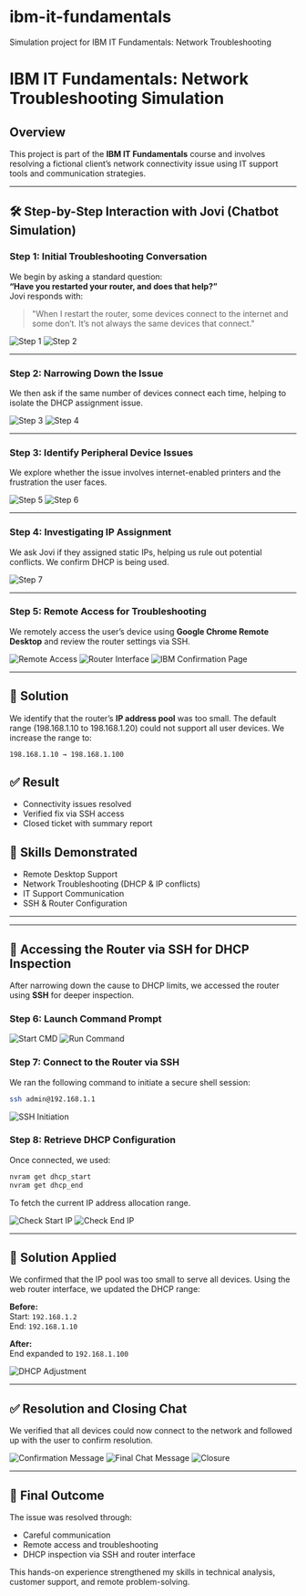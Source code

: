 # ibm-it-fundamentals
Simulation project for IBM IT Fundamentals: Network Troubleshooting

# IBM IT Fundamentals: Network Troubleshooting Simulation

## Overview
This project is part of the **IBM IT Fundamentals** course and involves resolving a fictional client’s network connectivity issue using IT support tools and communication strategies.

---

## 🛠 Step-by-Step Interaction with Jovi (Chatbot Simulation)

### Step 1: Initial Troubleshooting Conversation
We begin by asking a standard question:  
**“Have you restarted your router, and does that help?”**  
Jovi responds with:  
> "When I restart the router, some devices connect to the internet and some don’t. It’s not always the same devices that connect."

![Step 1](https://drive.google.com/file/d/1HptkJTHnBzFnBJwUdfG7cJBsnHwcav17/view?usp=drive_link)
![Step 2](https://drive.google.com/file/d/1CtsdILToxb6GDmdlKhu_6yH1amldqcAa/view?usp=drive_link)

---

### Step 2: Narrowing Down the Issue
We then ask if the same number of devices connect each time, helping to isolate the DHCP assignment issue.

![Step 3](https://drive.google.com/file/d/1Yk056BYuK5vTNQxTFGXEIo6a0HLeB5re/view?usp=drive_link)
![Step 4](https://drive.google.com/file/d/1CIRupgrCOeDN2YQiNA_ff8Dl9HQ9Y3U0/view?usp=drive_link)

---

### Step 3: Identify Peripheral Device Issues
We explore whether the issue involves internet-enabled printers and the frustration the user faces.

![Step 5](https://drive.google.com/file/d/1S_98CZnU6lxwW0eggsIj5__1GGsvvxlI/view?usp=drive_link)
![Step 6](https://drive.google.com/file/d/1Xldf92hw0ajB1mstQ9ANU5ZcERZ6jLDE/view?usp=drive_link)

---

### Step 4: Investigating IP Assignment
We ask Jovi if they assigned static IPs, helping us rule out potential conflicts. We confirm DHCP is being used.

![Step 7](https://drive.google.com/file/d/1L6VMGaFsupNMgNjSkKTTOgj9tQ9e1vDv/view?usp=drive_link)

---

### Step 5: Remote Access for Troubleshooting
We remotely access the user’s device using **Google Chrome Remote Desktop** and review the router settings via SSH.

![Remote Access](https://drive.google.com/file/d/16koyid5E7Av8bJ4P1M3pC8LNQQVX9wui/view?usp=drive_link)
![Router Interface](https://drive.google.com/file/d/1jpAOg-PDDA0IqX3XlgF36Km3vAK66q5B/view?usp=drive_link)
![IBM Confirmation Page](https://drive.google.com/file/d/15QNDcgLAU9eSsoB37TS1B9IoWvAr5CEe/view?usp=drive_link)

---

## 🔧 Solution
We identify that the router’s **IP address pool** was too small. The default range (198.168.1.10 to 198.168.1.20) could not support all user devices. We increase the range to:
```
198.168.1.10 → 198.168.1.100
```

## ✅ Result
- Connectivity issues resolved
- Verified fix via SSH access
- Closed ticket with summary report

## 🔑 Skills Demonstrated
- Remote Desktop Support
- Network Troubleshooting (DHCP & IP conflicts)
- IT Support Communication
- SSH & Router Configuration

---


---

## 🔐 Accessing the Router via SSH for DHCP Inspection

After narrowing down the cause to DHCP limits, we accessed the router using **SSH** for deeper inspection.

### Step 6: Launch Command Prompt
![Start CMD](https://drive.google.com/file/d/122gMdioPfp-Gv47VsS0pHSep2gHBHQer/view?usp=drive_link)
![Run Command](https://drive.google.com/file/d/10PctkUwg8dR9-ThxKOEO2DApLErU1inB/view?usp=drive_link)

### Step 7: Connect to the Router via SSH
We ran the following command to initiate a secure shell session:
```bash
ssh admin@192.168.1.1
```
![SSH Initiation](https://drive.google.com/file/d/1azSw-0jF2dyWlqq6cH88OAqBwDupuy02/view?usp=drive_link)

### Step 8: Retrieve DHCP Configuration
Once connected, we used:
```bash
nvram get dhcp_start
nvram get dhcp_end
```
To fetch the current IP address allocation range.

![Check Start IP](https://drive.google.com/file/d/1qrDxDk5TWKTVdhSRT0Kd8ZXgHMRLh62H/view?usp=drive_link)
![Check End IP](https://drive.google.com/file/d/1K2d0sD0s2uRhItna8MLlFE08ASUWrdJs/view?usp=drive_link)

---

## 🔧 Solution Applied

We confirmed that the IP pool was too small to serve all devices. Using the web router interface, we updated the DHCP range:

**Before:**  
Start: `192.168.1.2`  
End: `192.168.1.10`  

**After:**  
End expanded to `192.168.1.100`

![DHCP Adjustment](https://drive.google.com/file/d/1yYi1zeEsIp2PDUH646XWDWJT-J4DERow/view?usp=drive_link)

---

## ✅ Resolution and Closing Chat

We verified that all devices could now connect to the network and followed up with the user to confirm resolution.

![Confirmation Message](https://drive.google.com/file/d/1b_Jdc_r6DjkO3ugmIIY1kyEcVKbWrpJh/view?usp=drive_link)
![Final Chat Message](https://drive.google.com/file/d/102jV922Q3AhKW7XOlcXuYON59WXJckAn/view?usp=drive_link)
![Closure](https://drive.google.com/file/d/1cN3_EKBT10oAwxoqxuQDQ36khn5RwFJu/view?usp=drive_link)

---

## 🏁 Final Outcome

The issue was resolved through:
- Careful communication
- Remote access and troubleshooting
- DHCP inspection via SSH and router interface

This hands-on experience strengthened my skills in technical analysis, customer support, and remote problem-solving.
